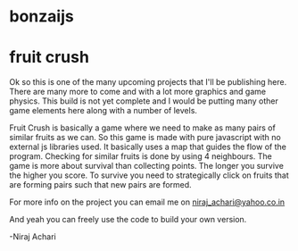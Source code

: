 bonzaijs
========

fruit crush
===========

Ok so this is one of the many upcoming projects that I'll be publishing here.
There are many more to come and with a lot more graphics and game physics.
This build is not yet complete and I would be putting many other game elements here along with a number of levels.

Fruit Crush is basically a game where we need to make as many pairs of similar fruits as we can.
So this game is made with pure javascript with no external js libraries used.
It basically uses a map that guides the flow of the program.
Checking for similar fruits is done by using 4 neighbours.
The game is more about survival than collecting points.
The longer you survive the higher you score.
To survive you need to strategically click on fruits that are forming pairs such that new pairs are formed.

For more info on the project you can email me on niraj_achari@yahoo.co.in

And yeah you can freely use the code to build your own version.

-Niraj Achari
